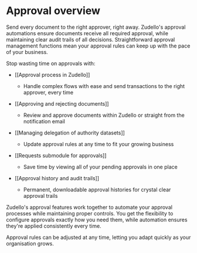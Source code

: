 # Approval overview 

Send every document to the right approver, right away. Zudello's approval automations ensure documents receive all required approval, while maintaining clear audit trails of all decisions. Straightforward approval management functions mean your approval rules can keep up with the pace of your business. 

Stop wasting time on approvals with:

- [[Approval process in Zudello]]
    - Handle complex flows with ease and send transactions to the right approver, every time

- [[Approving and rejecting documents]]
    - Review and approve documents within Zudello or straight from the notification email

- [[Managing delegation of authority datasets]]
    - Update approval rules at any time to fit your growing business
    
- [[Requests submodule for approvals]]
    - Save time by viewing all of your pending approvals in one place 
    
- [[Approval history and audit trails]]
    - Permanent, downloadable approval histories for crystal clear approval trails

Zudello's approval features work together to automate your approval processes while maintaining proper controls. You get the flexibility to configure approvals exactly how you need them, while automation ensures they're applied consistently every time.

Approval rules can be adjusted at any time, letting you adapt quickly as your organisation grows.